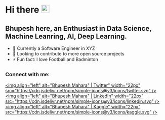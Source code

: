 # Hi there <img src="https://media.giphy.com/media/hvRJCLFzcasrR4ia7z/giphy.gif" width="25px">

## Bhupesh here, an Enthusiast in Data Science, Machine Leanring, AI, Deep Learning.

- 🌱 Currently a Software Engineer in XYZ
- 👯 Looking to contribute to more open source projects
- ⚡ Fun fact: I love Football and Badminton

### Connect with me:

[<img align="left" alt="Bhupesh Mahara" | Twitter" width="22px" src="https://cdn.jsdelivr.net/npm/simple-icons@v3/icons/twitter.svg" />][twitter]
[<img align="left" alt="Bhupesh Mahara" | LinkedIn" width="22px" src="https://cdn.jsdelivr.net/npm/simple-icons@v3/icons/linkedin.svg" />][linkedin]
[<img align="left" alt="Bhupesh Mahara" | Kaggle" width="22px" src="https://cdn.jsdelivr.net/npm/simple-icons@v3/icons/kaggle.svg" />][kaggle]

<br />

[twitter]: https://twitter.com/uk04frostyV
[linkedin]: https://www.linkedin.com/in/bhupeshmahara/
[kaggle]: https://www.kaggle.com/frostyv
